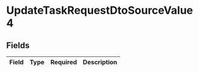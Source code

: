 # UpdateTaskRequestDtoSourceValue4


## Fields

| Field       | Type        | Required    | Description |
| ----------- | ----------- | ----------- | ----------- |